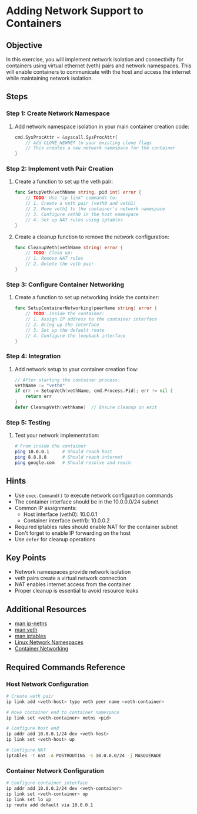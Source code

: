 # Adding Network Support to Containers

## Objective

In this exercise, you will implement network isolation and connectivity for containers using virtual ethernet (veth) pairs and network namespaces. This will enable containers to communicate with the host and access the internet while maintaining network isolation.

## Steps

### Step 1: Create Network Namespace

1. Add network namespace isolation in your main container creation code:
    ```go
    cmd.SysProcAttr = &syscall.SysProcAttr{
        // Add CLONE_NEWNET to your existing clone flags
        // This creates a new network namespace for the container
    }
    ```

### Step 2: Implement veth Pair Creation

1. Create a function to set up the veth pair:
    ```go
    func SetupVeth(vethName string, pid int) error {
        // TODO: Use "ip link" commands to:
        // 1. Create a veth pair (veth0 and veth1)
        // 2. Move veth1 to the container's network namespace
        // 3. Configure veth0 in the host namespace
        // 4. Set up NAT rules using iptables
    }
    ```

2. Create a cleanup function to remove the network configuration:
    ```go
    func CleanupVeth(vethName string) error {
        // TODO: Clean up:
        // 1. Remove NAT rules
        // 2. Delete the veth pair
    }
    ```

### Step 3: Configure Container Networking

1. Create a function to set up networking inside the container:
    ```go
    func SetupContainerNetworking(peerName string) error {
        // TODO: Inside the container:
        // 1. Assign IP address to the container interface
        // 2. Bring up the interface
        // 3. Set up the default route
        // 4. Configure the loopback interface
    }
    ```

### Step 4: Integration

1. Add network setup to your container creation flow:
    ```go
    // After starting the container process:
    vethName := "veth0"
    if err := SetupVeth(vethName, cmd.Process.Pid); err != nil {
        return err
    }
    defer CleanupVeth(vethName)  // Ensure cleanup on exit
    ```

### Step 5: Testing

1. Test your network implementation:
    ```bash
    # From inside the container
    ping 10.0.0.1     # Should reach host
    ping 8.8.8.8      # Should reach internet
    ping google.com   # Should resolve and reach
    ```

## Hints

- Use `exec.Command()` to execute network configuration commands
- The container interface should be in the 10.0.0.0/24 subnet
- Common IP assignments:
  - Host interface (veth0): 10.0.0.1
  - Container interface (veth1): 10.0.0.2
- Required iptables rules should enable NAT for the container subnet
- Don't forget to enable IP forwarding on the host
- Use `defer` for cleanup operations

## Key Points

- Network namespaces provide network isolation
- veth pairs create a virtual network connection
- NAT enables internet access from the container
- Proper cleanup is essential to avoid resource leaks

## Additional Resources

- [man ip-netns](https://man7.org/linux/man-pages/man8/ip-netns.8.html)
- [man veth](https://man7.org/linux/man-pages/man4/veth.4.html)
- [man iptables](https://man7.org/linux/man-pages/man8/iptables.8.html)
- [Linux Network Namespaces](https://man7.org/linux/man-pages/man7/network_namespaces.7.html)
- [Container Networking](https://docs.docker.com/network/)

## Required Commands Reference

### Host Network Configuration
```bash
# Create veth pair
ip link add <veth-host> type veth peer name <veth-container>

# Move container end to container namespace
ip link set <veth-container> netns <pid>

# Configure host end
ip addr add 10.0.0.1/24 dev <veth-host>
ip link set <veth-host> up

# Configure NAT
iptables -t nat -A POSTROUTING -s 10.0.0.0/24 -j MASQUERADE
```

### Container Network Configuration
```bash
# Configure container interface
ip addr add 10.0.0.2/24 dev <veth-container>
ip link set <veth-container> up
ip link set lo up
ip route add default via 10.0.0.1
```